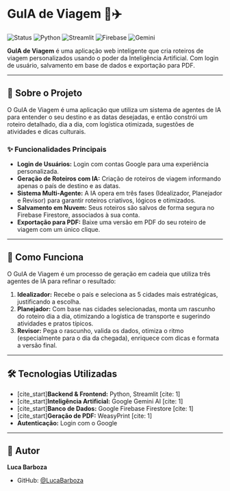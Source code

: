 # GuIA de Viagem 🧭✈️

![Status](https://img.shields.io/badge/status-funcional-brightgreen)
![Python](https://img.shields.io/badge/Python-3.9%2B-blue)
![Streamlit](https://img.shields.io/badge/Framework-Streamlit-red)
![Firebase](https://img.shields.io/badge/Database-Firebase-orange)
![Gemini](https://img.shields.io/badge/IA-Google%20Gemini-purple)

**GuIA de Viagem** é uma aplicação web inteligente que cria roteiros de viagem personalizados usando o poder da Inteligência Artificial. Com login de usuário, salvamento em base de dados e exportação para PDF.

---

## 🚀 Sobre o Projeto

O GuIA de Viagem é uma aplicação que utiliza um sistema de agentes de IA para entender o seu destino e as datas desejadas, e então constrói um roteiro detalhado, dia a dia, com logística otimizada, sugestões de atividades e dicas culturais.

### ✨ Funcionalidades Principais

-   **Login de Usuários:** Login com contas Google para uma experiência personalizada.
-   **Geração de Roteiros com IA:** Criação de roteiros de viagem informando apenas o país de destino e as datas.
-   **Sistema Multi-Agente:** A IA opera em três fases (Idealizador, Planejador e Revisor) para garantir roteiros criativos, lógicos e otimizados.
-   **Salvamento em Nuvem:** Seus roteiros são salvos de forma segura no Firebase Firestore, associados à sua conta.
-   **Exportação para PDF:** Baixe uma versão em PDF do seu roteiro de viagem com um único clique.

---

## 🤖 Como Funciona

O GuIA de Viagem é um processo de geração em cadeia que utiliza três agentes de IA para refinar o resultado:

1.  **Idealizador:** Recebe o país e seleciona as 5 cidades mais estratégicas, justificando a escolha.
2.  **Planejador:** Com base nas cidades selecionadas, monta um rascunho do roteiro dia a dia, otimizando a logística de transporte e sugerindo atividades e pratos típicos.
3.  **Revisor:** Pega o rascunho, valida os dados, otimiza o ritmo (especialmente para o dia da chegada), enriquece com dicas e formata a versão final.

---

## 🛠️ Tecnologias Utilizadas

-   [cite_start]**Backend & Frontend:** Python, Streamlit [cite: 1]
-   [cite_start]**Inteligência Artificial:** Google Gemini AI [cite: 1]
-   [cite_start]**Banco de Dados:** Google Firebase Firestore [cite: 1]
-   [cite_start]**Geração de PDF:** WeasyPrint [cite: 1]
-   **Autenticação:** Login com o Google

---

## 👤 Autor

**Luca Barboza**

-   GitHub: [@LucaBarboza](https://github.com/LucaBarboza)

